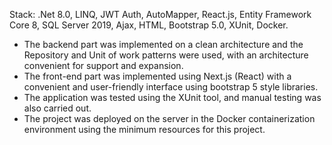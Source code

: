Stack: .Net 8.0, LINQ, JWT Auth, AutoMapper, React.js, Entity Framework Core 8, SQL Server 2019, Ajax, HTML, Bootstrap 5.0, XUnit, Docker.
- The backend part was implemented on a clean architecture and the Repository and Unit of work patterns were used, with an architecture convenient for support and expansion.
- The front-end part was implemented using Next.js (React) with a convenient and user-friendly interface using bootstrap 5 style libraries.
- The application was tested using the XUnit tool, and manual testing was also carried out.
- The project was deployed on the server in the Docker containerization environment using the minimum resources for this project.
